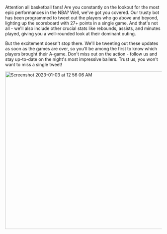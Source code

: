 Attention all basketball fans! Are you constantly on the lookout for the most epic performances in the NBA? Well, we've got you covered. Our trusty bot has been programmed to tweet out the players who go above and beyond, lighting up the scoreboard with 27+ points in a single game. And that's not all - we'll also include other crucial stats like rebounds, assists, and minutes played, giving you a well-rounded look at their dominant outing.

But the excitement doesn't stop there. We'll be tweeting out these updates as soon as the games are over, so you'll be among the first to know which players brought their A-game. Don't miss out on the action - follow us and stay up-to-date on the night's most impressive ballers. Trust us, you won't want to miss a single tweet!

<img width="505" alt="Screenshot 2023-01-03 at 12 56 06 AM" src="https://user-images.githubusercontent.com/114730258/210311893-fe94c7f9-51b6-48a2-b3da-2b5446cebef3.png">
